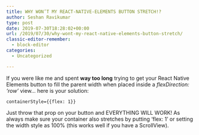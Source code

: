 ```yaml
---
title: WHY WON’T MY REACT-NATIVE-ELEMENTS BUTTON STRETCH!?
author: Seshan Ravikumar
type: post
date: 2019-07-30T18:28:02+00:00
url: /2019/07/30/why-wont-my-react-native-elements-button-stretch/
classic-editor-remember:
  - block-editor
categories:
  - Uncategorized

---
```

If you were like me and spent **way too long** trying to get your React Native Elements button to fill the parent width when placed inside a _flexDirection: &#8216;row&#8217;_ view&#8230; here is your solution:

<pre class="wp-block-code"><code>containerStyle={{flex: 1}}</code></pre>

Just throw that prop on your button and EVERYTHING WILL WORK! As always make sure your container also stretches by putting &#8216;flex: 1&#8217; or setting the width style as 100% (this works well if you have a ScrollView).